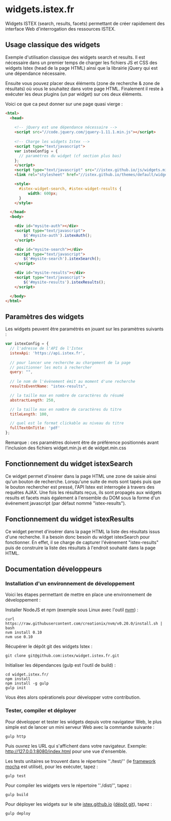 # widgets.istex.fr

Widgets ISTEX (search, results, facets) permettant de créer rapidement des interface Web d'interrogation des ressources ISTEX.

## Usage classique des widgets

Exemple d'utilisation classique des widgets search et results. Il est nécessaire dans un premier temps de charger les fichiers JS et CSS des widgets Istex (head de la page HTML) ainsi que la librairie jQuery qui est une dépendance nécessaire.

Ensuite vous pouvez placer  deux éléments (zone de recherche & zone de résultats) où vous le souhaitez dans votre page HTML.
Finalement il reste à exécuter les deux plugins (un par widget) sur ces deux éléments.

Voici ce que ca peut donner sur une page quasi vierge :

```html
<html>
  <head>
    
    <!-- jQuery est une dépendance nécessaire -->
    <script src="//code.jquery.com/jquery-1.11.1.min.js"></script>
    
    <!-- Charge les widgets Istex -->
    <script type="text/javascript">
    var istexConfig = {
      // paramètres du widget (cf section plus bas)
    };
    </script>
    <script type="text/javascript" src="//istex.github.io/js/widgets.min.js"></script>
    <link rel="stylesheet" href="//istex.github.io/themes/default/widgets.min.css" />

    <style>
      #istex-widget-search, #istex-widget-results {
          width: 600px;
      }
    </style>

  </head>
  <body>

    <div id="mysite-auth"></div>
    <script type="text/javascript">
        $('#mysite-auth').istexAuth();
    </script>

    <div id="mysite-search"></div>
    <script type="text/javascript">
        $('#mysite-search').istexSearch();
    </script>

    <div id="mysite-results"></div>
    <script type="text/javascript">
        $('#mysite-results').istexResults();
    </script>

  </body>
</html>
```

## Paramètres des widgets

Les widgets peuvent être paramétrés en jouant sur les paramètres suivants :

```javascript
var istexConfig = {
  // l'adresse de l'API de l'Istex
  istexApi: 'https://api.istex.fr',
  
  // pour lancer une recherche au chargement de la page
  // positionner les mots à rechercher
  query: "",
  
  // le nom de l'évènement émit au moment d'une recherche    
  resultsEventName: "istex-results",

  // la taille max en nombre de caractères du résumé
  abstractLength: 250,

  // la taille max en nombre de caractères du titre
  titleLength: 100,

  // quel est le format clickable au niveau du titre
  fullTextOnTitle: 'pdf'
};
```

Remarque : ces paramètres doivent être de préférence positionnés avant l'inclusion des fichiers widget.min.js et de widget.min.css

## Fonctionnement du widget istexSearch

Ce widget permet d'insérer dans la page HTML une zone de saisie ainsi qu'un bouton de recherche. Lorsqu'une suite de mots sont tapés puis que le bouton rechercher est pressé, l'API Istex est interrogée à travers des requêtes AJAX. Une fois les résultats reçus, ils sont propagés aux widgets results et facets mais également à l'ensemble du DOM sous la forme d'un événement javascript (par défaut nommé "istex-results").

## Fonctionnement du widget istexResults

Ce widget permet d'insérer dans la page HTML la liste des résultats issus d'une recherche. Il a besoin donc besoin du widget istexSearch pour fonctionner. En effet, il se charge de capturer l'évènement "istex-results" puis de construire la liste des résultats à l'endroit souhaité dans la page HTML.

## Documentation développeurs

### Installation d'un environnement de développement

Voici les étapes permettant de mettre en place une environnement de développement :

Installer NodeJS et npm (exemple sous Linux avec l'outil [nvm](https://github.com/creationix/nvm)) :
```
curl https://raw.githubusercontent.com/creationix/nvm/v0.20.0/install.sh | bash
nvm install 0.10
nvm use 0.10
```

Récupérer le dépôt git des widgets Istex :
```
git clone git@github.com:istex/widget.istex.fr.git
```

Initialiser les dépendances (gulp est l'outil de build) :
```
cd widget.istex.fr/
npm install
npm install -g gulp
gulp init
```

Vous êtes alors opérationels pour développer votre contribution.

### Tester, compiler et déployer

Pour développer et tester les widgets depuis votre navigateur Web, le plus simple est de lancer un mini serveur Web avec la commande suivante :
```
gulp http
```
Puis ouvrez les URL qui s'affichent dans votre navigateur. Exemple: http://127.0.0.1:8080/index.html pour une vue d'ensemble.

Les tests unitaires se trouvent dans le répertoire ''./test/'' (le [framework mocha](http://mochajs.org/) est utilisé), pour les exécuter, tapez :
```
gulp test
```

Pour compiler les widgets vers le répertoire ''./dist/'', tapez :
```
gulp build
```
Pour déployer les widgets sur le site [istex.github.io](http://istex.github.io/) ([dépôt git](https://github.com/istex/istex.github.io)), tapez :
```
gulp deploy
```

